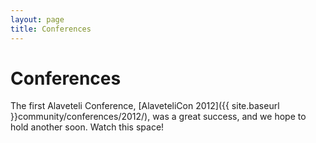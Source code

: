 ```yaml
---
layout: page
title: Conferences
---
```

Conferences
====================
The first Alaveteli Conference, [AlaveteliCon 2012]({{ site.baseurl }}community/conferences/2012/), was a great success, and we hope to hold another soon. Watch this space!
